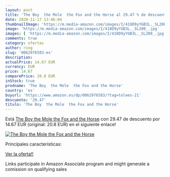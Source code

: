 ```yaml
---
layout: post
title: 'The Boy  the Mole  the Fox and the Horse al 29.47 % de descuento'
date: 2020-11-17 13:46:04
thumbnailImage: 'https://m.media-amazon.com/images/I/418D9yYGB3L._SL200_.jpg'
image: 'https://m.media-amazon.com/images/I/418D9yYGB3L._SL200_.jpg'
images: [ 'https://m.media-amazon.com/images/I/418D9yYGB3L._SL200_.jpg' ]
comments: true
category: ofertas
author: ring
slug: '0062976583-es'
description:
actualPrice: 14.67 EUR
currency: EUR
price: 14.67
comparePrice: 20.8 EUR
inStock: true
prodname: 'The Boy  the Mole  the Fox and the Horse'
country: 'es'
buyurl: 'https://www.amazon.es/dp/0062976583/?tag=tolees-21'
descuento: '29.47'
titulo: 'The Boy  the Mole  the Fox and the Horse'
---
```


Está [The Boy  the Mole  the Fox and the Horse](https://www.amazon.es/dp/0062976583/?tag=tolees-21) con 29.47 de descuento por 14.67 EUR (original: 20.8 EUR) en el siguiente enlace!

[![The Boy  the Mole  the Fox and the Horse](https://m.media-amazon.com/images/I/418D9yYGB3L._SL200_.jpg)](https://www.amazon.es/dp/0062976583/?tag=tolees-21)

Principales características:


[Ver la oferta!!](https://www.amazon.es/dp/0062976583/?tag=tolees-21)

Links participate in Amazon Associate program and might generate a comission on qualifying sales



